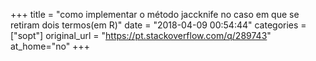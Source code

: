 +++
title = "como implementar o método jaccknife no caso em que se retiram dois termos(em R)"
date = "2018-04-09 00:54:44"
categories = ["sopt"]
original_url = "https://pt.stackoverflow.com/q/289743"
at_home="no"
+++


